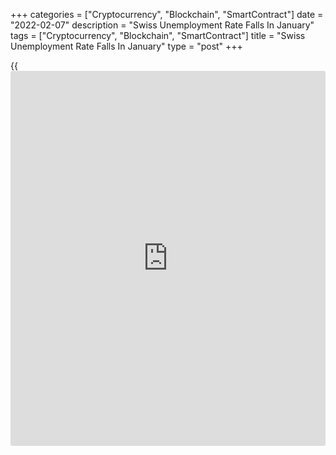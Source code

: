 +++
categories = ["Cryptocurrency", "Blockchain", "SmartContract"]
date = "2022-02-07"
description = "Swiss Unemployment Rate Falls In January"
tags = ["Cryptocurrency", "Blockchain", "SmartContract"]
title = "Swiss Unemployment Rate Falls In January"
type = "post"
+++

{{<iframe id="large-banner" src="https://www.bounty.group/#slide=14.0" width="100%" height="600" scrolling="no" style="border: 0px solid rgb(216, 221, 230); border-radius: 3px;">}}

Switzerland's unemployment rate dropped in January, the State
Secretariat for Economic Affairs, or SECO, said on Monday.

The unemployment rate fell to a seasonally adjusted 2.3 percent in
January from 2.4 percent in December. The rate was forecast to remain
unchanged at 2.4 percent.

On an unadjusted basis, the jobless rate held steady at 2.6 percent,
while economists' had forecast the rate to rise slightly to 2.7 percent.

The number of registered unemployed rose by 540 from the previous month
to 122,268 in January.

The unemployment rate among youth aged between 15 and 24, held steady at
2.0 percent in January.

For comments and feedback [contact](https://www.playgroundfx.com/contact/): editorial@rtt[news](https://www.letsplayfx.com/blog/forex-news-website/).com

[Economic News][1]

 **What parts of the world are seeing the best (and worst) economic
performances lately? Click[here][2] to check out our [Econ Scorecard][2]
and find out! See up-to-the-moment [ranking](https://www.playgroundfx.com/blog/crypto-exchange-ranking/)s for the best and worst
performers in [GDP][3], [unemployment rate][4], [inflation][5] and much
more.**

   1. www.rtt[news](https://www.letsplayfx.com/blog/forex-news-website/).com/Content/EconomicNews.aspx
   2. www.rtt[news](https://www.letsplayfx.com/blog/forex-news-website/).com/economic-scorecard/world-rank/retail-sales/highest-performance.aspx
   3. www.rtt[news](https://www.letsplayfx.com/blog/forex-news-website/).com/economic-scorecard/world-rank/GDP/highest-performance.aspx
   4. www.rtt[news](https://www.letsplayfx.com/blog/forex-news-website/).com/economic-scorecard/world-rank/unemployment-rate/lowest-performance.aspx
   5. www.rtt[news](https://www.letsplayfx.com/blog/forex-news-website/).com/economic-scorecard/world-rank/CPI/highest-performance.aspx